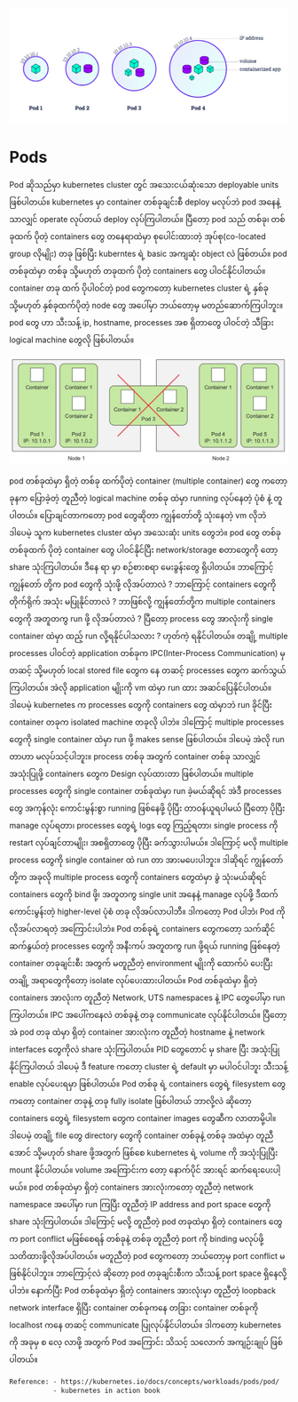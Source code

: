 ![pods](https://github.com/mm-k8s-ug/mm-k8s-articles/blob/master/photo/pods0.png)
# Pods
Pod ဆိုသည်မှာ kubernetes cluster တွင် အသေးငယ်ဆုံးသော deployable units ဖြစ်ပါတယ်။ kubernetes မှာ container တစ်ခုချင်းစီ deploy မလုပ်ဘဲ pod အနေနဲ့သာလျှင် operate လုပ်တယ် deploy လုပ်ကြပါတယ်။ ပြီတော့ pod သည် တစ်ခု၊ တစ်ခုထက် ပိုတဲ့ containers တွေ တနေရာထဲမှာ စုပေါင်းထားတဲ့ အုပ်စု(co-located group လိုမျိုး) တခု ဖြစ်ပြီး kuberntes ရဲ့ basic အကျဆုံး object လဲ ဖြစ်တယ်။ pod တစ်ခုထဲမှာ တစ်ခု သို့မဟုတ် တခုထက် ပိုတဲ့ containers တွေ ပါဝင်နိုင်ပါတယ်။ container တခု ထက် ပိုပါဝင်တဲ့ pod တွေကတော့ kubernetes cluster ရဲ့ နှစ်ခု သို့မဟုတ် နှစ်ခုထက်ပိုတဲ့ node တွေ အပေါ်မှာ ဘယ်တော့မှ မတည်ဆောက်ကြပါဘူး။ pod တွေ ဟာ သီးသန့် ip, hostname, processes အစ ရှိတာတွေ ပါဝင်တဲ့ သီခြား logical machine တွေလို ဖြစ်ပါတယ်။


![pods1](https://github.com/mm-k8s-ug/mm-k8s-articles/blob/master/photo/pods1.jpg)

pod တစ်ခုထဲမှာ ရှိတဲ့ တစ်ခု ထက်ပိုတဲ့ container (multiple container) တွေ ကတော့ ခုနက ပြောခဲ့တဲ့ တူညီတဲ့ logical machine တစ်ခု ထဲမှာ running လုပ်နေတဲ့ ပုံစံ နဲ့ တူပါတယ်။ ပြောချင်တာကတော့ pod တွေဆိုတာ ကျွန်တော်တို့ သုံးနေတဲ့ vm လိုဘဲ ဒါပေမဲ့ သူက kubernetes cluster ထဲမှာ အသေးဆုံး units တွေဘဲ။ pod တွေ တစ်ခု တစ်ခုထက် ပိုတဲ့  container တွေ ပါဝင်နိုင်ပြီး network/storage စတာတွေကို တော့ share သုံးကြပါတယ်။ ဒီနေ ရာ မှာ စဉ်စားစရာ မေးခွန်းတွေ ရှိပါတယ်။ ဘာကြောင့် ကျွန်တော် တို့က pod တွေကို သုံးဖို့ လိုအပ်တာလဲ ? ဘာကြောင့် containers တွေကို တိုက်ရိုက် အသုံး မပြုနိုင်တာလဲ ? ဘာဖြစ်လို့ ကျွန်တော်တို့က multiple containers တွေကို အတူတကွ run ဖို့ လိုအပ်တာလဲ ? ပြီတော့ process တွေ အာလုံးကို single container ထဲမှာ ထည့် run လို့ရနိုင်ပါသလား ? ဟုတ်ကဲ့ ရနိုင်ပါတယ်။ တချို့ multiple processes ပါဝင်တဲ့ application တစ်ခုက IPC(Inter-Process Communication) မှ တဆင့် သို့မဟုတ် local stored file တွေက နေ တဆင့် processes တွေက ဆက်သွယ်ကြပါတယ်။ အဲလို application မျိုးကို vm ထဲမှာ run ထား အဆင်ပြေနိုင်ပါတယ်။ ဒါပေမဲ့ kubernetes က processes တွေကို containers တွေ ထဲမှာဘဲ run ခိုင်ပြီး container တခုက isolated machine တခုလို ပါဘဲ။ ဒါကြောင့် multiple processes တွေကို single container ထဲမှာ run ဖို့ makes sense ဖြစ်ပါတယ်။ ဒါပေမဲ့ အဲလို run တာဟာ မလုပ်သင့်ပါဘူး။     process တစ်ခု အတွက် container တစ်ခု သာလျှင် အသုံးပြုဖို့ containers တွေက Design လုပ်ထားတာ ဖြစ်ပါတယ်။ multiple processes တွေကို single container တစ်ခုထဲမှာ run ခဲ့မယ်ဆိုရင် အဲဒီ processes တွေ အကုန်လုံး ကောင်းမွန်းစွာ running ဖြစ်နေဖို့ ပိုပြီး တာဝန်ယူရပါမယ် ပြီတော့ ပိုပြီး manage လုပ်ရတာ၊ processes တွေရဲ့ logs တွေ ကြည့်ရတာ၊ single process ကို  restart လုပ်ချင်တာမျိုး၊ အစရှိတာတွေ ပိုပြီး ခက်သွားပါမယ်။ ဒါကြောင့် မလို multiple process တွေကို single container ထဲ run တာ အားမပေးပါဘူး။ ဒါဆိုရင် ကျွန်တော်တို့က အခုလို multiple process တွေကို containers တွေထဲမှာ ခွဲ သုံးမယ်ဆိုရင် containers တွေကို bind ဖို့၊ အတူတကွ single unit အနေနဲ့ manage လုပ်ဖို့ ဒီထက် ကောင်းမွန်းတဲ့ higher-level ပုံစံ တခု လိုအပ်လာပါဘီ။ ဒါကတော့ Pod ပါဘဲ၊ Pod ကို လိုအပ်လာရတဲ့ အကြောင်းပါဘဲ။ Pod တစ်ခုရဲ့ containers တွေကတော့ သက်ဆိုင် ဆက်နွယ်တဲ့ processes တွေကို အနီးကပ် အတူတကွ run ဖို့ရယ် running ဖြစ်နေတဲ့ container တခုချင်းစီး အတွက် မတူညီတဲ့ environment မျိုးကို ထောက်ပံ ပေးပြီး တချို့ အရာတွေကိုတော့ isolate လုပ်ပေးထားပါတယ်။ Pod တစ်ခုထဲမှာ ရှိတဲ့ containers အာလုံးက တူညီတဲ့ Network, UTS namespaces နဲ့ IPC တွေပေါ်မှာ run ကြပါတယ်။ IPC အပေါ်ကနေလဲ တစ်ခုနဲ့ တခု communicate လုပ်နိုင်ပါတယ်။ ပြီတော့ အဲ pod တခု ထဲမှာ ရှိတဲ့ container အားလုံးက တူညီတဲ့ hostname နဲ့ network interfaces တွေကိုလဲ share သုံးကြပါတယ်။ PID တွေတောင် မှ share ပြီး အသုံးပြုနိုင်ကြပါတယ် ဒါပေမဲ့ ဒီ feature ကတော့ cluster ရဲ့ default မှာ မပါဝင်ပါဘူး သီးသန့် enable လုပ်ပေးရမှာ ဖြစ်ပါတယ်။   Pod တစ်ခု ရဲ့ containers တွေရဲ့ filesystem တွေကတော့ container တခုနဲ့ တခု fully isolate ဖြစ်ပါတယ် ဘာလို့လဲ ဆိုတော့ containers တွေရဲ့ filesystem တွေက container images တွေဆီက လာတာမို့ပါ။ ဒါပေမဲ့ တချို့ file တွေ directory တွေကို container တစ်ခုနဲ့ တစ်ခု အထဲမှာ တူညီအောင် သို့မဟုတ် share ဖို့အတွက် ဖြစ်စေ kubernetes ရဲ့ volume ကို အသုံးပြုပြီး mount နိုင်ပါတယ်။ volume အကြောင်းက တော့ နောက်ပိုင် အားရင် ဆက်ရေးပေးပါ့မယ်။     pod တစ်ခုထဲမှာ ရှိတဲ့ containers အားလုံးကတော့ တူညီတဲ့ network namespace အပေါ်မှာ run ကြပြီး တူညီတဲ့ IP address and port space တွေကို share သုံးကြပါတယ်။ ဒါကြောင့် မလို့ တူညီတဲ့ pod တခုထဲမှာ ရှိတဲ့ containers တွေက port conflict မဖြစ်စေရန် တစ်ခုနဲ့ တစ်ခု တူညီတဲ့ port ကို  binding မလုပ်ဖို့ သတိထားဖို့လိုအပ်ပါတယ်။ မတူညီတဲ့ pod တွေကတော့ ဘယ်တော့မှ port conflict မဖြစ်နိုင်ပါဘူး။ ဘာကြောင့်လဲ ဆိုတော့ pod တခုချင်းစီးက သီးသန့် port space ရှိနေလို့ပါဘဲ။ နောက်ပြီး Pod တစ်ခုထဲမှာ ရှိတဲ့ containers အားလုံးမှာ တူညီတဲ့ loopback network interface ရှိပြီး container တစ်ခုကနေ တခြား container တစ်ခုကို localhost ကနေ တဆင့် communicate ပြုလုပ်နိုင်ပါတယ်။ ဒါကတော့ kubernetes ကို အခုမှ စ လေ့ လာဖို့ အတွက် Pod အကြောင်း သိသင့် သလောက် အကျဉ်းချုပ် ဖြစ်ပါတယ်။

```
Reference: - https://kubernetes.io/docs/concepts/workloads/pods/pod/
           - kubernetes in action book
```
